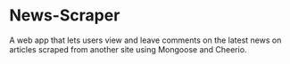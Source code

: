 # News-Scraper
A web app that lets users view and leave comments on the latest news on articles scraped from another site using Mongoose and Cheerio.
